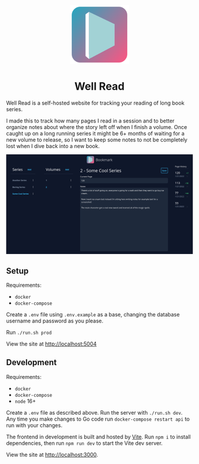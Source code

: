 <div align="center">
	<img src="src/static/src/app/logo.svg?sanitize=true" width="160" height="160" alt="Well Read logo">
	<h1>Well Read</h1>
</div>

Well Read is a self-hosted website for tracking your reading of long book series.

I made this to track how many pages I read in a session and to better organize notes about where the story left off when I finish a volume. Once caught up on a long running series it might be 6+ months of waiting for a new volume to release, so I want to keep some notes to not be completely lost when I dive back into a new book.

<img src="docs/screenshot.png" alt="screenshot">

## Setup

Requirements:

- `docker`
- `docker-compose`

Create a `.env` file using `.env.example` as a base, changing the database username and password as you please.

Run `./run.sh prod`

View the site at [http://localhost:5004](http://localhost:5004)

## Development

Requirements:

- `docker`
- `docker-compose`
- `node` 16+

Create a `.env` file as described above. Run the server with `./run.sh dev`. Any time you make changes to Go code run `docker-compose restart api` to run with your changes.

The frontend in development is built and hosted by [Vite](https://vitejs.dev/). Run `npm i` to install dependencies, then run `npm run dev` to start the Vite dev server.

View the site at [http://localhost:3000](http://localhost:3000).

